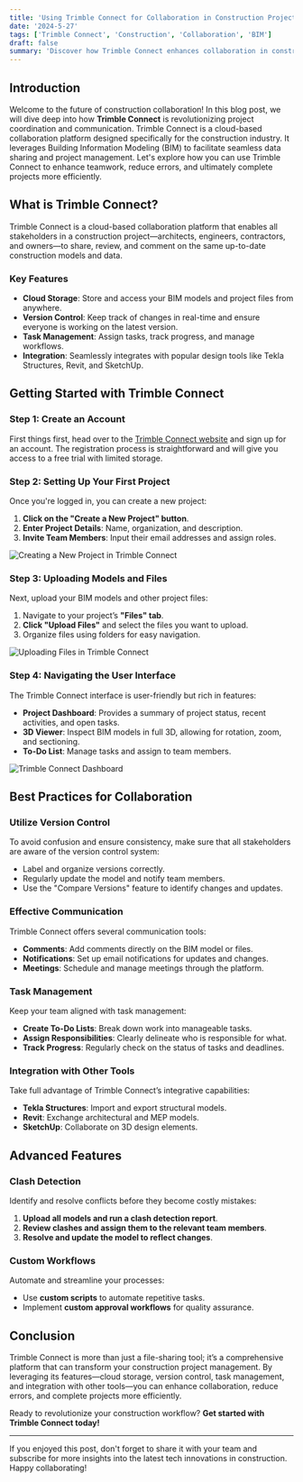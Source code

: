 ```yaml
---
title: 'Using Trimble Connect for Collaboration in Construction Projects'
date: '2024-5-27'
tags: ['Trimble Connect', 'Construction', 'Collaboration', 'BIM']
draft: false
summary: 'Discover how Trimble Connect enhances collaboration in construction projects through streamlined workflows, cloud-based solutions, and integration with BIM.'
---
```


## Introduction

Welcome to the future of construction collaboration! In this blog post, we will dive deep into how **Trimble Connect** is revolutionizing project coordination and communication. Trimble Connect is a cloud-based collaboration platform designed specifically for the construction industry. It leverages Building Information Modeling (BIM) to facilitate seamless data sharing and project management. Let's explore how you can use Trimble Connect to enhance teamwork, reduce errors, and ultimately complete projects more efficiently.

## What is Trimble Connect?

Trimble Connect is a cloud-based collaboration platform that enables all stakeholders in a construction project—architects, engineers, contractors, and owners—to share, review, and comment on the same up-to-date construction models and data.

### Key Features

- **Cloud Storage**: Store and access your BIM models and project files from anywhere.
- **Version Control**: Keep track of changes in real-time and ensure everyone is working on the latest version.
- **Task Management**: Assign tasks, track progress, and manage workflows.
- **Integration**: Seamlessly integrates with popular design tools like Tekla Structures, Revit, and SketchUp.

## Getting Started with Trimble Connect

### Step 1: Create an Account

First things first, head over to the [Trimble Connect website](https://connect.trimble.com/) and sign up for an account. The registration process is straightforward and will give you access to a free trial with limited storage.

### Step 2: Setting Up Your First Project

Once you're logged in, you can create a new project:

1. **Click on the "Create a New Project" button**.
2. **Enter Project Details**: Name, organization, and description.
3. **Invite Team Members**: Input their email addresses and assign roles.

![Creating a New Project in Trimble Connect](path/to/image.webp)

### Step 3: Uploading Models and Files

Next, upload your BIM models and other project files:

1. Navigate to your project’s **"Files" tab**.
2. **Click "Upload Files"** and select the files you want to upload.
3. Organize files using folders for easy navigation.

![Uploading Files in Trimble Connect](path/to/image.webp)

### Step 4: Navigating the User Interface

The Trimble Connect interface is user-friendly but rich in features:

- **Project Dashboard**: Provides a summary of project status, recent activities, and open tasks.
- **3D Viewer**: Inspect BIM models in full 3D, allowing for rotation, zoom, and sectioning.
- **To-Do List**: Manage tasks and assign to team members.

![Trimble Connect Dashboard](path/to/image.webp)

## Best Practices for Collaboration

### Utilize Version Control

To avoid confusion and ensure consistency, make sure that all stakeholders are aware of the version control system:

- Label and organize versions correctly.
- Regularly update the model and notify team members.
- Use the "Compare Versions" feature to identify changes and updates.

### Effective Communication

Trimble Connect offers several communication tools:

- **Comments**: Add comments directly on the BIM model or files.
- **Notifications**: Set up email notifications for updates and changes.
- **Meetings**: Schedule and manage meetings through the platform.

### Task Management

Keep your team aligned with task management:

- **Create To-Do Lists**: Break down work into manageable tasks.
- **Assign Responsibilities**: Clearly delineate who is responsible for what.
- **Track Progress**: Regularly check on the status of tasks and deadlines.

### Integration with Other Tools

Take full advantage of Trimble Connect’s integrative capabilities:

- **Tekla Structures**: Import and export structural models.
- **Revit**: Exchange architectural and MEP models.
- **SketchUp**: Collaborate on 3D design elements.

## Advanced Features

### Clash Detection

Identify and resolve conflicts before they become costly mistakes:

1. **Upload all models and run a clash detection report**.
2. **Review clashes and assign them to the relevant team members**.
3. **Resolve and update the model to reflect changes**.

### Custom Workflows

Automate and streamline your processes:

- Use **custom scripts** to automate repetitive tasks.
- Implement **custom approval workflows** for quality assurance.

## Conclusion

Trimble Connect is more than just a file-sharing tool; it’s a comprehensive platform that can transform your construction project management. By leveraging its features—cloud storage, version control, task management, and integration with other tools—you can enhance collaboration, reduce errors, and complete projects more efficiently.

Ready to revolutionize your construction workflow? **Get started with Trimble Connect today!**

---

If you enjoyed this post, don't forget to share it with your team and subscribe for more insights into the latest tech innovations in construction. Happy collaborating!